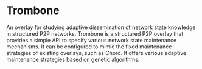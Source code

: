 # Trombone

An overlay for studying adaptive dissemination of network state knowledge in structured P2P networks. 
Trombone is a structured P2P overlay that provides a simple API to specify various network state maintenance mechanisms. 
It can be configured to mimic the fixed maintenance strategies of existing overlays, such as Chord.
It offers various adaptive maintenance strategies based on genetic algorithms.
